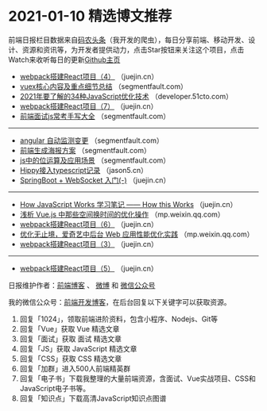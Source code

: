 # 2021-01-10 精选博文推荐

前端日报栏目数据来自[码农头条](https://toutiao.qdkfweb.cn/)（我开发的爬虫），每日分享前端、移动开发、设计、资源和资讯等，为开发者提供动力，点击Star按钮来关注这个项目，点击Watch来收听每日的更新[Github主页](https://github.com/kujian/frontendDaily)
* [webpack搭建React项目（4）](https://juejin.cn/post/6915654869449703437) （juejin.cn）
* [vuex核心内容及重点细节总结](https://segmentfault.com/a/1190000038907341) （segmentfault.com）
* [2021年要了解的34种JavaScript优化技术](https://developer.51cto.com/art/202101/639881.htm) （developer.51cto.com）
* [webpack搭建React项目（7）](https://juejin.cn/post/6915659426850570253) （juejin.cn）
* [前端面试js常考手写大全](https://segmentfault.com/a/1190000038910420) （segmentfault.com）

***
* [angular 自动监测变更](https://segmentfault.com/a/1190000038907831) （segmentfault.com）
* [前端生成海报方案](https://segmentfault.com/a/1190000038910770) （segmentfault.com）
* [js中的位运算及应用场景](https://segmentfault.com/a/1190000038907909) （segmentfault.com）
* [Hippy接入typescript记录](https://jason5.cn/blog/hippyjie-ru-typescriptji-lu.html) （jason5.cn）
* [SpringBoot + WebSocket 入门(-)](https://juejin.cn/post/6915650050781609998) （juejin.cn）

***
* [How JavaScript Works 学习笔记 —— How this Works](https://juejin.cn/post/6915676654350106632) （juejin.cn）
* [浅析 Vue.js 中那些空间换时间的优化操作](https://mp.weixin.qq.com/s/fVML26fqHadJyVoD900N7Q) （mp.weixin.qq.com）
* [webpack搭建React项目（6）](https://juejin.cn/post/6915658828268863502) （juejin.cn）
* [优化无止境，爱奇艺中后台 Web 应用性能优化实践](https://mp.weixin.qq.com/s?__biz=MzI0MjczMjM2NA==&mid=2247491315&idx=1&sn=da09e32092244b92d57e9350fe82bd2c) （mp.weixin.qq.com）
* [webpack搭建React项目（3）](https://juejin.cn/post/6915656442930266119) （juejin.cn）

***
* [webpack搭建React项目（5）](https://juejin.cn/post/6915659007894126599) （juejin.cn）

日报维护作者：[前端博客](https://qdkfweb.cn/) 、 [微博](http://weibo.com/kujian) 和 [微信公众号](https://open.weixin.qq.com/qr/code?username=caibaojian_com)

我的微信公众号：[前端开发博客](https://open.weixin.qq.com/qr/code?username=caibaojian_com)，在后台回复以下关键字可以获取资源。

1. 回复「1024」，领取前端进阶资料，包含小程序、Nodejs、Git等
2. 回复「Vue」获取 Vue 精选文章
3. 回复「面试」获取 面试 精选文章
4. 回复「JS」获取 JavaScript 精选文章
5. 回复「CSS」获取 CSS 精选文章
6. 回复「加群」进入500人前端精英群
7. 回复「电子书」下载我整理的大量前端资源，含面试、Vue实战项目、CSS和JavaScript电子书等。
8. 回复「知识点」下载高清JavaScript知识点图谱